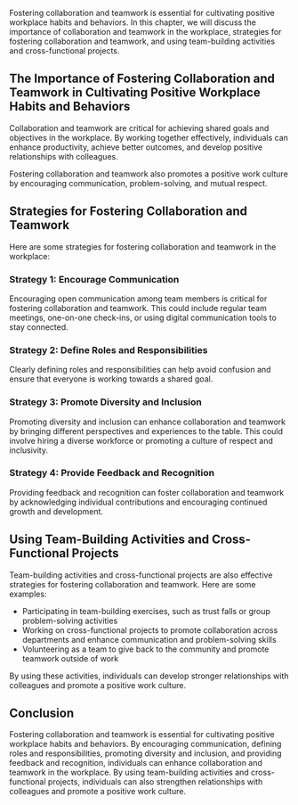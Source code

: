 
Fostering collaboration and teamwork is essential for cultivating positive workplace habits and behaviors. In this chapter, we will discuss the importance of collaboration and teamwork in the workplace, strategies for fostering collaboration and teamwork, and using team-building activities and cross-functional projects.

The Importance of Fostering Collaboration and Teamwork in Cultivating Positive Workplace Habits and Behaviors
-------------------------------------------------------------------------------------------------------------

Collaboration and teamwork are critical for achieving shared goals and objectives in the workplace. By working together effectively, individuals can enhance productivity, achieve better outcomes, and develop positive relationships with colleagues.

Fostering collaboration and teamwork also promotes a positive work culture by encouraging communication, problem-solving, and mutual respect.

Strategies for Fostering Collaboration and Teamwork
---------------------------------------------------

Here are some strategies for fostering collaboration and teamwork in the workplace:

### Strategy 1: Encourage Communication

Encouraging open communication among team members is critical for fostering collaboration and teamwork. This could include regular team meetings, one-on-one check-ins, or using digital communication tools to stay connected.

### Strategy 2: Define Roles and Responsibilities

Clearly defining roles and responsibilities can help avoid confusion and ensure that everyone is working towards a shared goal.

### Strategy 3: Promote Diversity and Inclusion

Promoting diversity and inclusion can enhance collaboration and teamwork by bringing different perspectives and experiences to the table. This could involve hiring a diverse workforce or promoting a culture of respect and inclusivity.

### Strategy 4: Provide Feedback and Recognition

Providing feedback and recognition can foster collaboration and teamwork by acknowledging individual contributions and encouraging continued growth and development.

Using Team-Building Activities and Cross-Functional Projects
------------------------------------------------------------

Team-building activities and cross-functional projects are also effective strategies for fostering collaboration and teamwork. Here are some examples:

* Participating in team-building exercises, such as trust falls or group problem-solving activities
* Working on cross-functional projects to promote collaboration across departments and enhance communication and problem-solving skills
* Volunteering as a team to give back to the community and promote teamwork outside of work

By using these activities, individuals can develop stronger relationships with colleagues and promote a positive work culture.

Conclusion
----------

Fostering collaboration and teamwork is essential for cultivating positive workplace habits and behaviors. By encouraging communication, defining roles and responsibilities, promoting diversity and inclusion, and providing feedback and recognition, individuals can enhance collaboration and teamwork in the workplace. By using team-building activities and cross-functional projects, individuals can also strengthen relationships with colleagues and promote a positive work culture.
